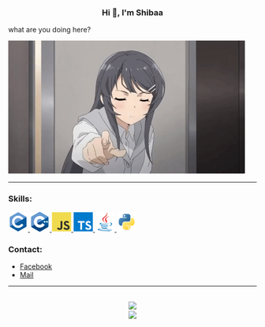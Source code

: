 <h3 align="center">Hi 👋, I'm Shibaa</h3>
<p>what are you doing here?</p>
<a href="https://aobuta.fandom.com/wiki/Mai_Sakurajima" target="_blank" alt="my wife =))">
<img src="./assets/sakurajima.gif"></img>
</a>

<hr>
<h3>Skills:</h3>
<a href="https://www.mingw-w64.org" target="_blank">
    <img src="https://raw.githubusercontent.com/devicons/devicon/master/icons/c/c-original.svg" alt="c" width="40" height="40">
</a>
<a href="https://www.mingw-w64.org" target="_blank">
    <img src="https://raw.githubusercontent.com/devicons/devicon/master/icons/cplusplus/cplusplus-original.svg" alt="cplusplus" width="40" height="40"/>
</a>
<a href="https://nodejs.org/en/" target="_blank">
    <img src="https://raw.githubusercontent.com/devicons/devicon/master/icons/javascript/javascript-original.svg" alt="javascript" width="40" height="40"/>
</a>
<a href="https://www.typescriptlang.org/" target="_blank">
    <img src="https://raw.githubusercontent.com/devicons/devicon/master/icons/typescript/typescript-original.svg" alt="typescript" width="40" height="40"/>
</a>
<a href="https://www.java.com/en/" target="_blank">
    <img src="https://raw.githubusercontent.com/devicons/devicon/master/icons/java/java-original.svg" alt="java" width="40" height="40"/>
</a>
<a href="https://www.python.org" target="_blank">
    <img src="https://raw.githubusercontent.com/devicons/devicon/master/icons/python/python-original.svg" alt="python" width="40" height="40"/>
</a>
<br>
<h3>Contact:</h3>
<ul>
    <li><a href="https://www.facebook.com/profile.phpid=100042009152032">Facebook</a>
</li>
    <li><a href="mailto:truong9c2208@gmail.com">Mail</a></li>
</ul>

<hr>
<br>

<div align="center">
    <img src="https://github-readme-stats.vercel.app/api/top-langs/?username=truong9c2208&langs_count=8&layout=compact&theme=tokyonight&count_private=true"><br>
    <img src="https://github-readme-stats.vercel.app/api?username=truong9c2208&show_icons=true&theme=tokyonight&count_private=true">
</div>